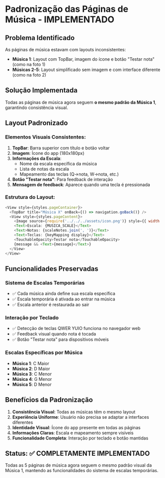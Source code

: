 # Padronização das Páginas de Música - IMPLEMENTADO

## Problema Identificado

As páginas de música estavam com layouts inconsistentes:
- **Música 1**: Layout com TopBar, imagem do ícone e botão "Testar nota" (como na foto 1)
- **Músicas 2-5**: Layout simplificado sem imagem e com interface diferente (como na foto 2)

## Solução Implementada

Todas as páginas de música agora seguem **o mesmo padrão da Música 1**, garantindo consistência visual.

## Layout Padronizado

### Elementos Visuais Consistentes:

1. **TopBar**: Barra superior com título e botão voltar
2. **Imagem**: Ícone do app (180x180px)
3. **Informações da Escala**:
   - Nome da escala específica da música
   - Lista de notas da escala
   - Mapeamento das teclas (Q→nota, W→nota, etc.)
4. **Botão "Testar nota"**: Para feedback de interação
5. **Mensagem de feedback**: Aparece quando uma tecla é pressionada

### Estrutura do Layout:

```javascript
<View style={styles.pageContainer}>
  <TopBar title="Música X" onBack={() => navigation.goBack()} />
  <View style={styles.pageContent}>
    <Image source={require('../../../assets/icon.png')} style={{ width: 180, height: 180 }} />
    <Text>Escala: {MUSICA_SCALE}</Text>
    <Text>Notas: {scaleNotes.join(', ')}</Text>
    <Text>Teclas: {keyMapping display}</Text>
    <TouchableOpacity>Testar nota</TouchableOpacity>
    {message && <Text>{message}</Text>}
  </View>
</View>
```

## Funcionalidades Preservadas

### Sistema de Escalas Temporárias
- ✅ Cada música ainda define sua escala específica
- ✅ Escala temporária é ativada ao entrar na música
- ✅ Escala anterior é restaurada ao sair

### Interação por Teclado
- ✅ Detecção de teclas QWER YUIO funciona no navegador web
- ✅ Feedback visual quando nota é tocada
- ✅ Botão "Testar nota" para dispositivos móveis

### Escalas Específicas por Música
- **Música 1**: C Maior
- **Música 2**: D Maior
- **Música 3**: C Menor
- **Música 4**: G Menor
- **Música 5**: D Menor

## Benefícios da Padronização

1. **Consistência Visual**: Todas as músicas têm o mesmo layout
2. **Experiência Uniforme**: Usuário não precisa se adaptar a interfaces diferentes
3. **Identidade Visual**: Ícone do app presente em todas as páginas
4. **Informações Claras**: Escala e mapeamento sempre visíveis
5. **Funcionalidade Completa**: Interação por teclado e botão mantidas

## Status: ✅ COMPLETAMENTE IMPLEMENTADO

Todas as 5 páginas de música agora seguem o mesmo padrão visual da Música 1, mantendo as funcionalidades do sistema de escalas temporárias.